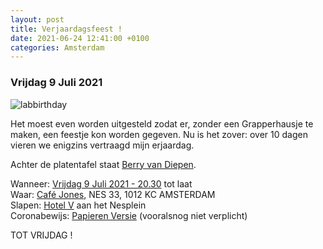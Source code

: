 ```yaml
---
layout: post
title: Verjaardagsfeest !
date: 2021-06-24 12:41:00 +0100
categories: Amsterdam
---
```


### Vrijdag 9 Juli 2021

![labbirthday](https://prisse.nl/assets/labbirthday.png)

Het moest even worden uitgesteld zodat er, zonder een Grapperhausje te maken, een feestje kon worden gegeven. Nu is het zover: over 10 dagen vieren we enigzins vertraagd mijn erjaardag.  
  
Achter de platentafel staat [Berry van Diepen](https://www.parool.nl/kunst-media/deze-platen-neemt-dj-berry-van-diepen-mee-naar-een-onbewoond-eiland~badedece/?referrer=https%3A%2F%2Fwww.prisse.nl%2F).  
  
Wanneer: [Vrijdag 9 Juli 2021 - 20.30](https://prisse.nl/verjaarsfeest.ics) tot laat  
Waar: [Café Jones](https://goo.gl/maps/pjEW8jc8s4Z7enGY9), NES 33, 1012 KC AMSTERDAM  
Slapen: [Hotel V](https://nesplein.hotelv.com/) aan het Nesplein  
Coronabewijs: [Papieren Versie](https://coronacheck.nl/nl/print/) (vooralsnog niet verplicht)  
  
TOT VRIJDAG !